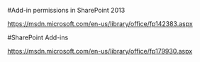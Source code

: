 ﻿#Add-in permissions in SharePoint 2013

https://msdn.microsoft.com/en-us/library/office/fp142383.aspx

#SharePoint Add-ins

https://msdn.microsoft.com/en-us/library/office/fp179930.aspx


